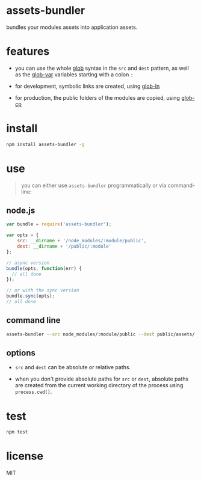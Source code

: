 # assets-bundler

bundles your modules assets into application assets.

# features

 - you can use the whole [glob](https://github.com/isaacs/node-glob) syntax in the `src` and `dest` pattern, as well as the [glob-var](https://github.com/intesso/glob-var) variables starting with a colon `:`

 - for development, symbolic links are created, using [glob-ln](https://github.com/intesso/glob-ln)

 - for production, the public folders of the modules are copied, using [glob-cp](https://github.com/intesso/glob-cp)


# install
```bash
npm install assets-bundler -g
```

# use

> you can either use `assets-bundler` programmatically or via command-line:

## node.js
```js
var bundle = require('assets-bundler');

var opts = {
    src: __dirname + '/node_modules/:module/public',
    dest: __dirname + '/public/:module'
};

// async version
bundle(opts, function(err) {
  // all done
});

// or with the sync version
bundle.sync(opts);
// all done

```

## command line

```bash
assets-bundler --src node_modules/:module/public --dest public/assets/:module
```

## options
 -  `src` and `dest` can be absolute or relative paths.

 - when you don't provide absolute paths for `src` or `dest`, absolute paths are created from the current working directory of the process using `process.cwd()`.


# test
```bash
npm test
```

# license
MIT


